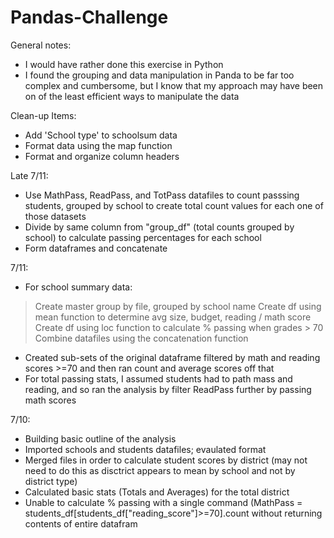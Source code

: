 # Pandas-Challenge

General notes:
- I would have rather done this exercise in Python
- I found the grouping and data manipulation in Panda to be far too complex and cumbersome, but I know that my approach may have been on of the least efficient ways to manipulate the data

Clean-up Items:
- Add 'School type' to schoolsum data
- Format data using the map function
- Format and organize column headers


Late 7/11:
- Use MathPass, ReadPass, and TotPass datafiles to count passsing students, grouped by school to create total count values for each one of those datasets 
- Divide by same column from "group_df" (total counts grouped by school) to calculate passing percentages for each school
- Form dataframes and concatenate

7/11:
- For school summary data:
> Create master group by file, grouped by school name
> Create df using mean function to determine avg size, budget, reading / math score
> Create df using loc function to calculate % passing when grades > 70
> Combine datafiles using the concatenation function

- Created sub-sets of the original dataframe filtered by math and reading scores >=70 and then ran count and average scores off that
- For total passing stats, I assumed students had to path mass and reading, and so ran the analysis by filter ReadPass further by passing math scores
 

7/10:
- Building basic outline of the analysis
- Imported schools and students datafiles; evaulated format
- Merged files in order to calculate student scores by district (may not need to do this as disctrict appears to mean by school and not by district type)
- Calculated basic stats (Totals and Averages) for the total district
- Unable to calculate % passing with a single command (MathPass = students_df[students_df["reading_score"]>=70].count without returning contents of entire datafram




